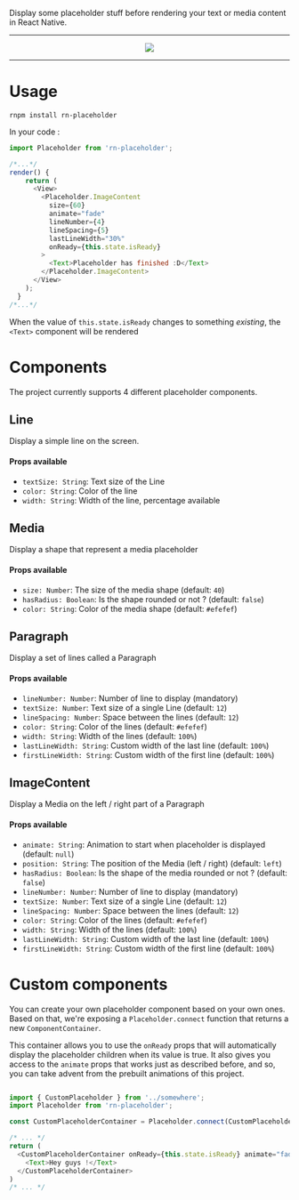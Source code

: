Display some placeholder stuff before rendering your text or media content in React Native.

------
<p align="center">
<img src="https://img15.hostingpics.net/pics/581590skeletonloader.gif"/>
</p>

------

# Usage

```
rnpm install rn-placeholder
```

In your code :
```javascript
import Placeholder from 'rn-placeholder';

/*...*/
render() {
    return (
      <View>
        <Placeholder.ImageContent
          size={60}
          animate="fade"
          lineNumber={4}
          lineSpacing={5}
          lastLineWidth="30%"
          onReady={this.state.isReady}
        >
          <Text>Placeholder has finished :D</Text>
        </Placeholder.ImageContent>
      </View>
    );
  }
/*...*/
```

When the value of `this.state.isReady` changes to something *existing*, the `<Text>` component will be rendered

# Components

The project currently supports 4 different placeholder components.

## Line

Display a simple line on the screen.

#### Props available

- `textSize: String`: Text size of the Line
- `color: String`: Color of the line
- `width: String`: Width of the line, percentage available

## Media

Display a shape that represent a media placeholder

#### Props available

- `size: Number`: The size of the media shape (default: `40`)
- `hasRadius: Boolean`: Is the shape rounded or not ? (default: `false`)
- `color: String`: Color of the media shape (default: `#efefef`)

## Paragraph

Display a set of lines called a Paragraph

#### Props available

- `lineNumber: Number`: Number of line to display (mandatory)
- `textSize: Number`: Text size of a single Line (default: `12`)
- `lineSpacing: Number`: Space between the lines (default: `12`)
- `color: String`: Color of the lines (default: `#efefef`)
- `width: String`: Width of the lines (default: `100%`)
- `lastLineWidth: String`: Custom width of the last line (default: `100%`)
- `firstLineWidth: String`: Custom width of the first line (default: `100%`)

## ImageContent

Display a Media on the left / right part of a Paragraph

#### Props available

- `animate: String`: Animation to start when placeholder is displayed (default: `null`)
- `position: String`: The position of the Media (left / right) (default: `left`)
- `hasRadius: Boolean`: Is the shape of the media rounded or not ? (default: `false`)
- `lineNumber: Number`: Number of line to display (mandatory)
- `textSize: Number`: Text size of a single Line (default: `12`)
- `lineSpacing: Number`: Space between the lines (default: `12`)
- `color: String`: Color of the lines (default: `#efefef`)
- `width: String`: Width of the lines (default: `100%`)
- `lastLineWidth: String`: Custom width of the last line (default: `100%`)
- `firstLineWidth: String`: Custom width of the first line (default: `100%`)

# Custom components

You can create your own placeholder component based on your own ones. Based on that, we're exposing a `Placeholder.connect` function that returns a new `ComponentContainer`.

This container allows you to use the `onReady` props that will automatically display the placeholder children when its value is true. It also gives you access to the `animate` props that works just as described before, and so, you can take advent from the prebuilt animations of this project.

```javascript

import { CustomPlaceholder } from '../somewhere';
import Placeholder from 'rn-placeholder';

const CustomPlaceholderContainer = Placeholder.connect(CustomPlaceholder);

/* ... */
return (
  <CustomPlaceholderContainer onReady={this.state.isReady} animate="fade">
    <Text>Hey guys !</Text>
  </CustomPlaceholderContainer>
)
/* ... */
```
